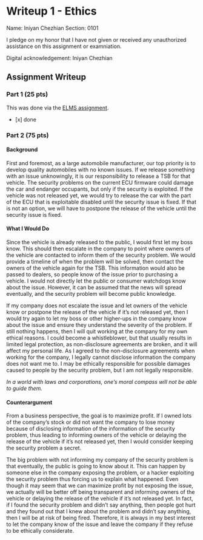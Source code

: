 # Writeup 1 - Ethics

Name: Iniyan Chezhian
Section: 0101

I pledge on my honor that I have not given or received any unauthorized assistance on this assignment or examniation.

Digital acknowledgement: Iniyan Chezhian

## Assignment Writeup

### Part 1 (25 pts)

This was done via the [ELMS assignment]().
- \[x]         done

### Part 2 (75 pts)

#### Background

First and foremost, as a large automobile manufacturer, our top priority is to develop quality automobiles with no known issues. If we release something with an issue unknowingly, it is our responsibility to release a TSB for that vehicle.
The security problems on the current ECU firmware could damage the car and endanger occupants, but only if the security is exploited. If the vehicle was not released yet, we would try to release the car with the part of the ECU that is exploitable disabled until the security issue is fixed. If that is not an option, we will have to postpone the release of the vehicle until the security issue is fixed.

#### What I Would Do

Since the vehicle is already released to the public, I would first let my boss know. This should then escalate in the company to point where owners of the vehicle are contacted to inform them of the security problem. We would provide a timeline of when the problem will be solved, then contact the owners of the vehicle again for the TSB. This information would also be passed to dealers, so people know of the issue prior to purchasing a vehicle. I would not directly let the public or consumer watchdogs know about the issue. However, it can be assumed that the news will spread eventually, and the security problem will become public knowledge.

If my company does not escalate the issue and let owners of the vehicle know or postpone the release of the vehicle if it’s not released yet, then I would try again to let my boss or other higher-ups in the company know about the issue and ensure they understand the severity of the problem. If still nothing happens, then I will quit working at the company for my own ethical reasons. I could become a whistleblower, but that usually results in limited legal protection, as non-disclosure agreements are broken, and it will affect my personal life. As I agreed to the non-disclosure agreements when working for the company, I legally cannot disclose information the company does not want me to. I may be ethically responsible for possible damages caused to people by the security problem, but I am not legally responsible.

*In a world with laws and corporations, one’s moral compass will not be able to guide them.*

#### Counterargument

From a business perspective, the goal is to maximize profit. If I owned lots of the company’s stock or did not want the company to lose money because of disclosing information of the information of the security problem, thus leading to informing owners of the vehicle or delaying the release of the vehicle if it’s not released yet, then I would consider keeping the security problem a secret.

The big problem with not informing my company of the security problem is that eventually, the public is going to know about it. This can happen by someone else in the company exposing the problem, or a hacker exploiting the security problem thus forcing us to explain what happened. Even though it may seem that we can maximize profit by not exposing the issue, we actually will be better off being transparent and informing owners of the vehicle or delaying the release of the vehicle if it’s not released yet. In fact, if I found the security problem and didn’t say anything, then people got hurt and they found out that I knew about the problem and didn’t say anything, then I will be at risk of being fired. Therefore, it is always in my best interest to let the company know of the issue and leave the company if they refuse to be ethically considerate.
